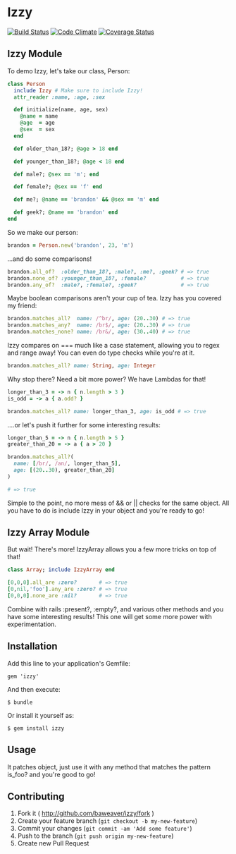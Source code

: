 # Izzy

[![Build Status](https://travis-ci.org/baweaver/izzy.png?branch=master)](https://travis-ci.org/baweaver/izzy)
[![Code Climate](https://codeclimate.com/github/baweaver/izzy.png)](https://codeclimate.com/github/baweaver/izzy)
[![Coverage Status](https://coveralls.io/repos/baweaver/izzy/badge.png?branch=master)](https://coveralls.io/r/baweaver/izzy?branch=master)

## Izzy Module

To demo Izzy, let's take our class, Person:

```ruby
class Person
  include Izzy # Make sure to include Izzy!
  attr_reader :name, :age, :sex

  def initialize(name, age, sex)
    @name = name
    @age  = age
    @sex  = sex
  end

  def older_than_18?; @age > 18 end

  def younger_than_18?; @age < 18 end

  def male?; @sex == 'm'; end

  def female?; @sex == 'f' end

  def me?; @name == 'brandon' && @sex == 'm' end

  def geek?; @name == 'brandon' end
end
```

So we make our person:
```ruby
brandon = Person.new('brandon', 23, 'm')
```

...and do some comparisons!
```ruby
brandon.all_of?  :older_than_18?, :male?, :me?, :geek? # => true
brandon.none_of? :younger_than_18?, :female?           # => true
brandon.any_of?  :male?, :female?, :geek?              # => true
```

Maybe boolean comparisons aren't your cup of tea. Izzy has you covered my friend:
```ruby
brandon.matches_all?  name: /^br/, age: (20..30) # => true
brandon.matches_any?  name: /br$/, age: (20..30) # => true
brandon.matches_none? name: /br&/, age: (30..40) # => true
```
Izzy compares on === much like a case statement, allowing you to regex and range away! You can even do type checks while you're at it.

```ruby
brandon.matches_all? name: String, age: Integer
```

Why stop there? Need a bit more power? We have Lambdas for that!

```ruby
longer_than_3 = -> n { n.length > 3 }
is_odd = -> a { a.odd? }

brandon.matches_all? name: longer_than_3, age: is_odd # => true
```

....or let's push it further for some interesting results:

```ruby
longer_than_5 = -> n { n.length > 5 }
greater_than_20 = -> a { a > 20 }

brandon.matches_all?(
  name: [/br/, /an/, longer_than_5],
  age: [(20..30), greater_than_20]
)

# => true

```

Simple to the point, no more mess of && or || checks for the same object. All you have to do is include Izzy in your object and you're ready to go!

## Izzy Array Module

But wait! There's more! IzzyArray allows you a few more tricks on top of that!
```ruby
class Array; include IzzyArray end

[0,0,0].all_are :zero?       # => true
[0,nil,'foo'].any_are :zero? # => true
[0,0,0].none_are :nil?       # => true
```

Combine with rails :present?, :empty?, and various other methods and you have some interesting results! This one will get some more power with experimentation.

## Installation

Add this line to your application's Gemfile:

    gem 'izzy'

And then execute:

    $ bundle

Or install it yourself as:

    $ gem install izzy

## Usage

It patches object, just use it with any method that matches the pattern is_foo? and you're good to go!

## Contributing

1. Fork it ( http://github.com/baweaver/izzy/fork )
2. Create your feature branch (`git checkout -b my-new-feature`)
3. Commit your changes (`git commit -am 'Add some feature'`)
4. Push to the branch (`git push origin my-new-feature`)
5. Create new Pull Request
